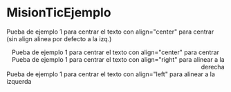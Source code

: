 # MisionTicEjemplo

Pueba de ejemplo 1 para centrar el texto con align="center" para centrar (sin align alinea por defecto a la izq.)
<div align="center">
Pueba de ejemplo 1 para centrar el texto con align="center" para centrar
</div>
<div align="right">
Pueba de ejemplo 1 para centrar el texto con align="right" para alinear a la derecha
</div>
<div align="left">
Pueba de ejemplo 1 para centrar el texto con align="left" para alinear a la izquerda 
</div>
